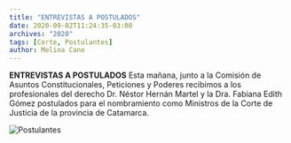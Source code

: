 ```yaml
---
title: "ENTREVISTAS A POSTULADOS"
date: 2020-09-02T11:24:35-03:00
archives: "2020"
tags: [Corte, Postulantes]
author: Melina Cano
---
```

**ENTREVISTAS A POSTULADOS**
Esta mañana, junto a la Comisión de Asuntos Constitucionales,  Peticiones y Poderes recibimos a los profesionales del derecho Dr. Néstor Hernán Martel y la Dra. Fabiana Edith Gómez postulados para el nombramiento como Ministros de la Corte de Justicia de la provincia de Catamarca.

![Postulantes](/img/PostulantesCorte.jpg "Postulantes")